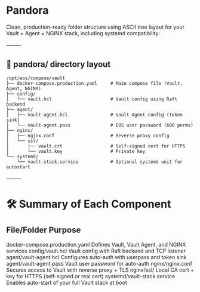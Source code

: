 # Pandora

Clean, production-ready folder structure using ASCII tree layout for your Vault + Agent + NGINX stack, including systemd compatibility:

⸻

## 📁 pandora/ directory layout
```
/opt/eos/compose/vault
├── docker-compose.production.yaml     # Main compose file (Vault, Agent, NGINX)
├── config/
│   └── vault.hcl                      # Vault config using Raft backend
├── agent/
│   ├── vault-agent.hcl                # Vault Agent config (token sink)
│   └── vault-agent.pass               # EOS user password (600 perms)
├── nginx/
│   ├── nginx.conf                     # Reverse proxy config
│   └── ssl/
│       ├── vault.crt                  # Self-signed cert for HTTPS
│       └── vault.key                  # Private key
└── systemd/
    └── vault-stack.service            # Optional systemd unit for autostart
```


⸻

# 🛠️ Summary of Each Component

## File/Folder	Purpose
docker-compose.production.yaml	Defines Vault, Vault Agent, and NGINX services
config/vault.hcl	Vault config with Raft backend and TCP listener
agent/vault-agent.hcl	Configures auto-auth with userpass and token sink
agent/vault-agent.pass	Vault user password for auto-auth
nginx/nginx.conf	Secures access to Vault with reverse proxy + TLS
nginx/ssl/	Local CA cert + key for HTTPS (self-signed or real cert)
systemd/vault-stack.service	Enables auto-start of your full Vault stack at boot

